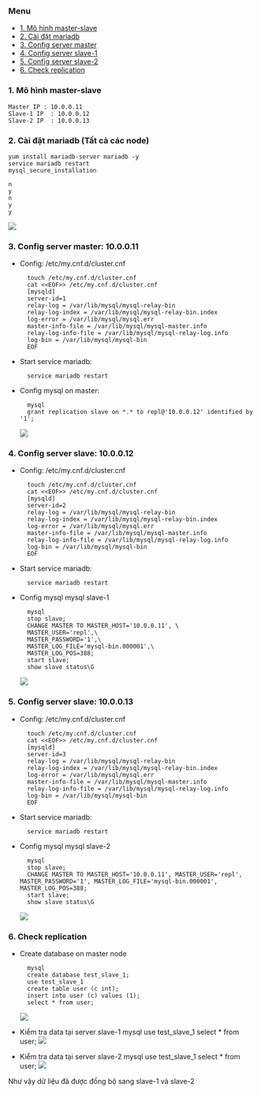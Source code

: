 ### Menu
- [1. Mô hình master-slave](#1)  
- [2. Cài đặt mariadb](#2)  
- [3. Config server master](#3)  
- [4. Config server slave-1](#4)  
- [5. Config server slave-2](#5)  
- [6. Check replication](#6)  
<a name="1"></a>
### 1. Mô hình master-slave
    Master IP : 10.0.0.11
    Slave-1 IP  : 10.0.0.12
    Slave-2 IP  : 10.0.0.13
<a name="2"></a>
### 2. Cài đặt mariadb (Tất cả các node)
    yum install mariadb-server mariadb -y
    service mariadb restart
    mysql_secure_installation

    n
    y
    n
    y
    y
<img src="./images/mysql_secure_installation.png" />

<a name="3"></a>
### 3. Config server master: 10.0.0.11
- Config: /etc/my.cnf.d/cluster.cnf

        touch /etc/my.cnf.d/cluster.cnf
        cat <<EOF>> /etc/my.cnf.d/cluster.cnf
        [mysqld]
        server-id=1
        relay-log = /var/lib/mysql/mysql-relay-bin
        relay-log-index = /var/lib/mysql/mysql-relay-bin.index
        log-error = /var/lib/mysql/mysql.err
        master-info-file = /var/lib/mysql/mysql-master.info
        relay-log-info-file = /var/lib/mysql/mysql-relay-log.info
        log-bin = /var/lib/mysql/mysql-bin
        EOF
- Start service mariadb:

        service mariadb restart
- Config mysql on master:

        mysql
        grant replication slave on *.* to repl@'10.0.0.12' identified by '1';
    <img src="./images/master_status.png" />

<a name="4"></a>
### 4. Config server slave: 10.0.0.12
- Config: /etc/my.cnf.d/cluster.cnf

        touch /etc/my.cnf.d/cluster.cnf
        cat <<EOF>> /etc/my.cnf.d/cluster.cnf
        [mysqld]
        server-id=2
        relay-log = /var/lib/mysql/mysql-relay-bin
        relay-log-index = /var/lib/mysql/mysql-relay-bin.index
        log-error = /var/lib/mysql/mysql.err
        master-info-file = /var/lib/mysql/mysql-master.info
        relay-log-info-file = /var/lib/mysql/mysql-relay-log.info
        log-bin = /var/lib/mysql/mysql-bin
        EOF
- Start service mariadb:

        service mariadb restart
- Config mysql mysql slave-1

        mysql
        stop slave;
        CHANGE MASTER TO MASTER_HOST='10.0.0.11', \
        MASTER_USER='repl',\
        MASTER_PASSWORD='1',\
        MASTER_LOG_FILE='mysql-bin.000001',\
        MASTER_LOG_POS=388;
        start slave;
        show slave status\G
    <img src="./images/slave-1.png" />

<a name="5"></a>
### 5. Config server slave: 10.0.0.13
- Config: /etc/my.cnf.d/cluster.cnf

        touch /etc/my.cnf.d/cluster.cnf
        cat <<EOF>> /etc/my.cnf.d/cluster.cnf
        [mysqld]
        server-id=3
        relay-log = /var/lib/mysql/mysql-relay-bin
        relay-log-index = /var/lib/mysql/mysql-relay-bin.index
        log-error = /var/lib/mysql/mysql.err
        master-info-file = /var/lib/mysql/mysql-master.info
        relay-log-info-file = /var/lib/mysql/mysql-relay-log.info
        log-bin = /var/lib/mysql/mysql-bin
        EOF
- Start service mariadb:

        service mariadb restart
- Config mysql mysql slave-2
    
        mysql
        stop slave;
        CHANGE MASTER TO MASTER_HOST='10.0.0.11', MASTER_USER='repl', MASTER_PASSWORD='1', MASTER_LOG_FILE='mysql-bin.000001', MASTER_LOG_POS=388;
        start slave;
        show slave status\G
    <img src="./images/slave-2.png" />

<a name="6"></a>
### 6. Check replication 

- Create database on master node

        mysql
        create database test_slave_1;
        use test_slave_1
        create table user (c int);
        insert into user (c) values (1);
        select * from user;
    <img src="./images/db-slave-1.png" />

- Kiểm tra data tại server slave-1
        mysql
        use test_slave_1
        select * from user;
    <img src="./images/db-slave-12.png" />

- Kiểm tra data tại server slave-2
        mysql
        use test_slave_1
        select * from user;
    <img src="./images/db-slave-22.png" />


Như vậy dữ liệu đã được đồng bộ sang slave-1 và slave-2 



